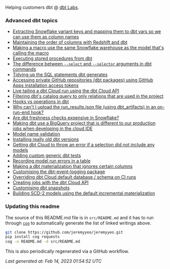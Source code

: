Helping customers dbt @ [dbt Labs](https://www.getdbt.com/).

### Advanced dbt topics

- [Extracting Snowflake variant keys and mapping them to dbt vars so we can use them as column names](https://gist.github.com/4c5fb6db98a0cc3c876e718f80bb3420)
- [Maintaining the order of columns with Redshift and dbt](https://gist.github.com/c45daad12f071969604b0888b27f6488)
- [Making a macro use the same Snowflake warehouse as the model that's calling the macro](https://gist.github.com/16a38c644d6ba90e75d8d0a5ce879f34)
- [Executing stored procedures from dbt](https://gist.github.com/e64fa3e8fafb7fa21235c80ce3048efa)
- [ The difference between `--select` and `--selector` arguments in dbt commands](https://gist.github.com/1aeca767e2a4f157b07955d58f8078f7)
- [Tidying up the SQL statements dbt generates](https://gist.github.com/38e77b15abd4a873cbde085fee39e347)
- [Accessing private GitHub repositories (dbt packages) using GitHub Apps installation access tokens](https://gist.github.com/273edd90580353709f15d393a8c5c531)
- [Live tailing a dbt Cloud run using the dbt Cloud API](https://gist.github.com/234ced3b8b2cc3a528ba48a2c343748d)
- [Filtering dbt's catalog query to only relations that are used in the project](https://gist.github.com/f83ca852510956ba3f2f96aa079c43d5)
- [Hooks vs operations in dbt](https://gist.github.com/f97b6684643a9333d7901b4cefada32c)
- [Why can't I upload the run_results.json file (using dbt_artifacts) in an on-run-end hook?](https://gist.github.com/4b83c2490e1290a9bd7a5e33c8afaaaa)
- [Are dbt freshness checks expensive in Snowflake?](https://gist.github.com/9b33ae5dee456a59f800e4fcf87c74fe)
- [Making dbt use a BigQuery project that is different to our production jobs when developing in the cloud IDE](https://gist.github.com/197fc3e56c75a1530e3e69675ee9e1c8)
- [Model name validation](https://gist.github.com/5e3bae4e7a2ff6c6b554880c0d8d0e86)
- [Installing really old dbt versions](https://gist.github.com/dd3df9b6dde44f665b63a95b765ab893)
- [Getting dbt Cloud to throw an error if a selection did not include any models](https://gist.github.com/57d09c7e1d4fe31e265a002d30078e3a)
- [Adding custom generic dbt tests](https://gist.github.com/2e65478b5ec9d6593d7f36efbf412f17)
- [Recording model run errors in a table ](https://gist.github.com/064106e480106b49cd337f33a765ef20)
- [Making a dbt materialization that ignores certain columns](https://gist.github.com/1927816bfaebcf3be91f605e9d84d215)
- [Customising the dbt-event-logging package](https://gist.github.com/67e35e37880e3e7c8501672e183c4d5b)
- [Overriding dbt Cloud default database / schema on CI runs](https://gist.github.com/759d8675f9b36abfa8ba462c32f7c3e3)
- [Creating jobs with the dbt Cloud API](https://gist.github.com/38f7025e1c3aa07fe5d0631c5c6fe222)
- [Customising dbt snapshots](https://gist.github.com/7da6a6a4fd6dba598c04c431f74e91c0)
- [Building SCD-2 models using the default incremental materialization](https://gist.github.com/3a23f3fbcb72f10a17fc4d31b8a47854)


### Updating this readme

The source of this README.md file is in `src/README.md` and it has to run through [`cog`](https://nedbatchelder.com/code/cog) to automatically generate the list of linked writings above.

```sh
git clone https://github.com/jeremyyeo/jeremyyeo.git
pip install cog requests
cog -o README.md -d src/README.md
```

This is also periodically regenerated via a GitHub workflow.

_Last generated at: Feb 14, 2023 01:54:52 UTC_
